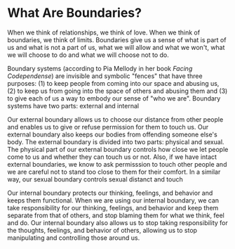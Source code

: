 # What Are Boundaries?
When we think of relationships, we think of love. When we think of boundaries,
we think of limits. Boundaries give us a sense of what
is part of us and what is not a part of us, what we will
allow and what we won't, what we will choose to do
and what we will choose not to do.

Boundary systems (according to Pia Mellody in her book _Facing Codependense_)
are invisible and symbolic "fences" that have three purposes:
(1) to keep people from coming into our space and abusing us,
(2) to keep us from going into the space of others and abusing them and
(3) to give each of us a way to embody our sense of "who we are". Boundary systems
have two parts: external and internal

Our external boundary allows us to choose our distance from other
people and enables us to give or refuse permission for them to touch us.
Our external boundary also keeps our bodies from offending someone else's body.
The external boundary is divided into two parts: physical and sexual.
The physical part of our external boundary controls how close we let people come to us
and whether they can touch us or not. Also, if we have intact external boundaries, we know
to ask permisssion to touch other people and we are careful not to stand too close to them
for their comfort. In a similar way, our sexual boundary controls sexual distanct
and touch

Our internal boundary protects our thinking, feelings, and behavior and keeps them functional.
When we are using our internal boundary, we can take responsibility for our thinking,
feelings, and behavior and keep them separate from that of others, and stop blaming them for
what we think, feel and do. Our internal boundary also allows us to stop taking responsibility
for the thoughts, feelings, and behavior of others, allowing us to stop manipulating and controlling
those around us.
